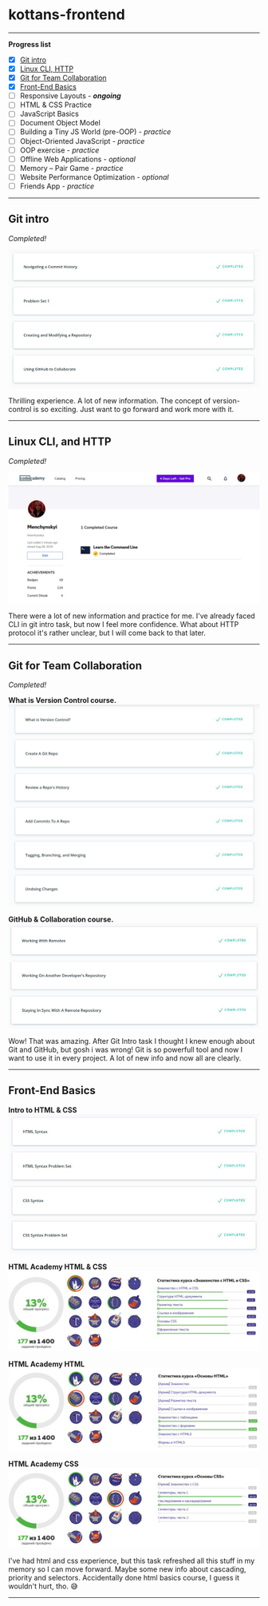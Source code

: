 # kottans-frontend

***

**Progress list**

- [x] [Git intro](https://github.com/Menchynskyi/kottans-frontend/tree/master/task_git_intro)
- [x] [Linux CLI, HTTP](https://github.com/Menchynskyi/kottans-frontend/tree/master/task_linux_cli)
- [x] [Git for Team Collaboration](https://github.com/Menchynskyi/kottans-frontend/tree/master/task_git_collaboration)
- [x] [Front-End Basics](https://github.com/Menchynskyi/kottans-frontend/tree/master/task_html_css_intro)
- [ ] Responsive Layouts - ***ongoing***
- [ ] HTML & CSS Practice
- [ ] JavaScript Basics
- [ ] Document Object Model
- [ ] Building a Tiny JS World (pre-OOP) - *practice*
- [ ] Object-Oriented JavaScript - *practice*
- [ ] OOP exercise - *practice*
- [ ] Offline Web Applications - *optional*
- [ ] Memory – Pair Game - *practice*
- [ ] Website Performance Optimization - *optional*
- [ ] Friends App - *practice*
***

## Git intro

*Completed!*

![Git Intro](https://github.com/Menchynskyi/kottans-frontend/blob/master/task_git_intro/git_intro.JPG "Git and GitHub")

Thrilling experience. A lot of new information. The concept of version-control is so exciting. Just want to go forward and work more with it.
***

## Linux CLI, and HTTP

*Completed!*

![Linux CLI](https://raw.githubusercontent.com/Menchynskyi/kottans-frontend/master/task_linux_cli/task_linux_cli.JPG "Learn the Command Line")

There were a lot of new information and practice for me. I've already faced CLI in git intro task, but now  I feel more confidence. What about HTTP protocol it's rather unclear, but I will come back to that later.
***

## Git for Team Collaboration

*Completed!*

**What is Version Control course.**
![Git Collaboration](https://github.com/Menchynskyi/kottans-frontend/blob/master/task_git_collaboration/what_is_version_control.JPG "What is version control")

**GitHub & Collaboration course.**
![Git Collaboration](https://github.com/Menchynskyi/kottans-frontend/blob/master/task_git_collaboration/github_collaboration.JPG "GitHub & Collaboration")

Wow! That was amazing. After Git Intro task I thought I knew enough about Git and GitHub, but gosh i was wrong! Git is so powerfull tool and now I want to use it in every project. A lot of new info and now all are clearly.
***

## Front-End Basics

**Intro to HTML & CSS**
![Intro to HTML and CSS](https://github.com/Menchynskyi/kottans-frontend/blob/master/task_html_css_intro/intro_to_html_and_css.JPG "Intro to HTML and CSS")

**HTML Academy HTML & CSS**
![HTML & CSS](https://github.com/Menchynskyi/kottans-frontend/blob/master/task_html_css_intro/html_academy_1.JPG "HTML & CSS")

**HTML Academy HTML**
![HTML](https://github.com/Menchynskyi/kottans-frontend/blob/master/task_html_css_intro/html_academy_2.JPG "HTML")

**HTML Academy CSS**
![CSS](https://github.com/Menchynskyi/kottans-frontend/blob/master/task_html_css_intro/html_academy_3.JPG "CSS")

I've had html and css experience, but this task refreshed all this stuff in my memory so I can move forward. Maybe some new info about cascading, priority and selectors. Accidentally done html basics course, I guess it wouldn't hurt, tho. 😅
***